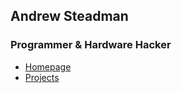 ## Andrew Steadman

### Programmer & Hardware Hacker

- [Homepage](https://www.andrewsteadman.com)
- [Projects](https://www.nullhardware.com)
